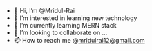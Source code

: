 - 👋 Hi, I’m @Mridul-Rai
- 👀 I’m interested in learning new technology 
- 🌱 I’m currently learning MERN stack 
- 💞️ I’m looking to collaborate on ...
- 📫 How to reach me @mridulrai12@gmail.com

<!---
Mridul-Rai/Mridul-Rai is a ✨ special ✨ repository because its `README.md` (this file) appears on your GitHub profile.
You can click the Preview link to take a look at your changes.
--->
